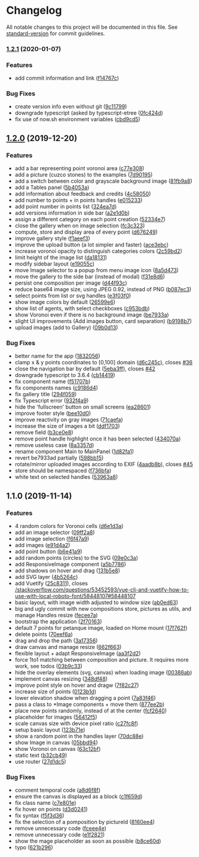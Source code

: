 # Changelog

All notable changes to this project will be documented in this file. See [standard-version](https://github.com/conventional-changelog/standard-version) for commit guidelines.

### [1.2.1](https://github.com/LyonDataViz/occupapp/compare/v1.2.0...v1.2.1) (2020-01-07)


### Features

* add commit information and link ([f14767c](https://github.com/LyonDataViz/occupapp/commit/f14767c3863a36e8efe83b9853c345144323b335))


### Bug Fixes

* create version info even without git ([9c11799](https://github.com/LyonDataViz/occupapp/commit/9c117997b7eba85242c6e0533fcd31d0d9d5f94b))
* downgrade typescript (asked by typescript-etree ([0fc424d](https://github.com/LyonDataViz/occupapp/commit/0fc424d8f963693cf421bce1297ce52047f55ddb))
* fix use of now.sh environment variables ([cbd9cd5](https://github.com/LyonDataViz/occupapp/commit/cbd9cd5790a8ed0a8b404dc70e436a7ba6137766))

## [1.2.0](https://github.com/severo/occupapp/compare/v1.1.0...v1.2.0) (2019-12-20)


### Features

* add a bar representing point voronoi area ([c77e308](https://github.com/severo/occupapp/commit/c77e3085a1a125cbd4d327b5c85b94238f02b4a4))
* add a picture (cuzco stones) to the examples ([7d90195](https://github.com/severo/occupapp/commit/7d901956f41ca823c9cc88c80b1efb3fa442cf3d))
* add a switch between color and grayscale background image ([81fb9a8](https://github.com/severo/occupapp/commit/81fb9a8d9fe8b41260c6f4340e860bf70609505b))
* add a Tables panel ([5b4053a](https://github.com/severo/occupapp/commit/5b4053a7e4573b73c5680d5ef4181cd1b0a51bde))
* add information about feedback and credits ([4c58050](https://github.com/severo/occupapp/commit/4c5805022b76e1b1331b59658638f352e71c1bf9))
* add number to points + in points handles ([e015233](https://github.com/severo/occupapp/commit/e015233ca21257d9aabb605c8b44ca7bdfa22a3e))
* add point number in points list ([324ea7d](https://github.com/severo/occupapp/commit/324ea7dfcd8509f66bfb215d5273a93b332971d9))
* add versions information in side bar ([a2e1d0b](https://github.com/severo/occupapp/commit/a2e1d0b2dfda05e94a92d92a820e0825a8101cfd))
* assign a different category on each point creation ([52334e7](https://github.com/severo/occupapp/commit/52334e7eca16362b150516557784d865199716ba))
* close the gallery when on image selection ([fc3c323](https://github.com/severo/occupapp/commit/fc3c32307346d851c4ba224ad95d92546c152aa1))
* compute, store and display area of every point ([d676249](https://github.com/severo/occupapp/commit/d6762490a77759e5d5ccdf36fb3efce353d44424))
* improve gallery style ([f1aeef3](https://github.com/severo/occupapp/commit/f1aeef3eac4c58f5f33ba1ce29351162f052ec44))
* improve the upload button (a lot simpler and faster) ([ace3ebc](https://github.com/severo/occupapp/commit/ace3ebcd31863ad0e4e0417079031fbf5b29d527))
* increase voronoi opacity to distinguish categories colors ([2c59bd2](https://github.com/severo/occupapp/commit/2c59bd2e0ff243476feb37e3a5c810b4c62a83a2))
* limit height of the image list ([da18131](https://github.com/severo/occupapp/commit/da18131326c4821e0143a5c9b77915169147bf1e))
* modify sidebar layout ([e19055c](https://github.com/severo/occupapp/commit/e19055c838ba6117a22d2106decb8d4b955b5509))
* move Image selector to a popup from menu image icon ([8a5d473](https://github.com/severo/occupapp/commit/8a5d473e103a97d56ecef2690cfa0aa6d65bd9a4))
* move the gallery to the side bar (instead of modal) ([f31e8d6](https://github.com/severo/occupapp/commit/f31e8d6ac2aa08c3e21e0d38eb195e2e3a4af4df))
* persist one composition per image ([d44f93c](https://github.com/severo/occupapp/commit/d44f93cbea335e95b9a6c1e64d2b7e6831286510))
* reduce base64 image size, using JPEG 0.92, instead of PNG ([b087ec3](https://github.com/severo/occupapp/commit/b087ec3db2ad964dffe5d47cc882f2ce4e5b0856))
* select points from list or svg handles ([e3f03f0](https://github.com/severo/occupapp/commit/e3f03f088ac5a511953d12528b5a8ce856c29386))
* show image colors by default ([26599e6](https://github.com/severo/occupapp/commit/26599e62319c32c9480e1b913126aaef84adc62a))
* show list of agents, with select checkboxes ([c953bdb](https://github.com/severo/occupapp/commit/c953bdb2e619ab7ab7cf78119c03bad03f7809f5))
* show Voronoi even if there is no background image ([be7933a](https://github.com/severo/occupapp/commit/be7933adaf13ca8606f1af9b70d3178102d87b53))
* slight UI improvements (Add images button, card separation) ([b9198b7](https://github.com/severo/occupapp/commit/b9198b71438c633b33707929076539de9d8d9f35))
* upload images (add to Gallery) ([09b0d13](https://github.com/severo/occupapp/commit/09b0d13ebe4224affa74a540d02004022336d8c4))


### Bug Fixes

* better name for the app ([1832056](https://github.com/severo/occupapp/commit/183205697d81a44a618b2c9e8c25230eb16aa285))
* clamp x & y points coordinates to [0,100] domain ([d6c245c](https://github.com/severo/occupapp/commit/d6c245cb054dd096bc26c5705a978a3b616c9fa4)), closes [#36](https://github.com/severo/occupapp/issues/36)
* close the navigation bar by default ([5eba3ff](https://github.com/severo/occupapp/commit/5eba3fffbe3f7d65ee8ee08a7e6e79ee7552d710)), closes [#42](https://github.com/severo/occupapp/issues/42)
* downgrade typescript to 3.6.4 ([cb14419](https://github.com/severo/occupapp/commit/cb14419bf75b41ca5df19166d9a177931ab8659f))
* fix component name ([f51707b](https://github.com/severo/occupapp/commit/f51707b192f4157c7cec92415e8c1d4f628aa3f4))
* fix components names ([c9186d4](https://github.com/severo/occupapp/commit/c9186d482c17db900080ffa0385d24c2cbe4d639))
* fix gallery title ([294f059](https://github.com/severo/occupapp/commit/294f0596e1598667dbf16dc1f9f70230916d77df))
* fix Typescript error ([932f4a9](https://github.com/severo/occupapp/commit/932f4a9e521d9a5a0fac5a92fa156ab3c356816a))
* hide the 'fullscreen' button on small screens ([ea28601](https://github.com/severo/occupapp/commit/ea28601d420818d252fc2050c0fabbf42180b855))
* improve footer style ([bee10d0](https://github.com/severo/occupapp/commit/bee10d087dc928c992c19dc172bcc94d23594983))
* improve reactivity on gray images ([71caefa](https://github.com/severo/occupapp/commit/71caefa364a17b4d40d8c8c1ccadae8e2f5c7f20))
* increase the size of images a bit ([ddf1703](https://github.com/severo/occupapp/commit/ddf1703af96b50af2600ecc6a9ebb0881534380e))
* remove field ([b3ce0e8](https://github.com/severo/occupapp/commit/b3ce0e8cdb5f4a9ec2948b3847c3922b14825b23))
* remove point handle highlight once it has been selected ([434070a](https://github.com/severo/occupapp/commit/434070a3902e8f7a18b7d801046fccda9bd8609d))
* remove useless case ([8a3357d](https://github.com/severo/occupapp/commit/8a3357db2dfc7fc8811d4e18994d87e7327fe949))
* rename component Main to MainPanel ([1d82fa1](https://github.com/severo/occupapp/commit/1d82fa1fc20469f6fc0619d65a0c8d06e91be44a))
* revert be7933ad partially ([598bb15](https://github.com/severo/occupapp/commit/598bb15d9c5ef409c18789a5249101b02f37b671))
* rotate/mirror uploaded images according to EXIF ([4aadb8b](https://github.com/severo/occupapp/commit/4aadb8b5418ab49e6a32940225a79f889dcc8737)), closes [#45](https://github.com/severo/occupapp/issues/45)
* store should be namespaced ([f736bfa](https://github.com/severo/occupapp/commit/f736bfad93e508dd280dcd1c16154dc6cf0d8b9b))
* white text on selected handles ([53963a8](https://github.com/severo/occupapp/commit/53963a848b92ca0aea60fe7053f97b77353b104e))

## 1.1.0 (2019-11-14)


### Features

* 4 random colors for Voronoi cells ([d6e1d3a](https://github.com/LyonDataViz/occupapp/commit/d6e1d3a75b4fb14b39487c5d49cacc2c8c12254a))
* add an image selector ([09ff2a8](https://github.com/LyonDataViz/occupapp/commit/09ff2a87191f76d303687a2c61d38bbc78401c2e))
* add image selection ([f6f47a9](https://github.com/LyonDataViz/occupapp/commit/f6f47a954f0770cc33a1d46cce3f1fe693af09d1))
* add images ([e91d4a2](https://github.com/LyonDataViz/occupapp/commit/e91d4a2c8d8391e67041e04344592eb6feca5624))
* add point button ([b6e41a9](https://github.com/LyonDataViz/occupapp/commit/b6e41a92259e0c33b070732b36f57b3c5596b4ca))
* add random points (circles) to the SVG ([09e0c3a](https://github.com/LyonDataViz/occupapp/commit/09e0c3ab476b31594fd669d27246f231bdb0e49d))
* add ResponsiveImage component ([a5b7786](https://github.com/LyonDataViz/occupapp/commit/a5b778674067066fe82bb56dc36ac3d04fa2da26))
* add shadows on hover and drag ([131b5e8](https://github.com/LyonDataViz/occupapp/commit/131b5e866b78b86408fe26e42be6cd8452dc0989))
* add SVG layer ([4b5264c](https://github.com/LyonDataViz/occupapp/commit/4b5264cfb2357d19d304c527f6c4f6b806cc017e))
* add Vuetify ([25c8311](https://github.com/LyonDataViz/occupapp/commit/25c8311e646019412cb5c1d9ef6720988d5ba207)), closes [/stackoverflow.com/questions/53452593/vue-cli-and-vuetify-how-to-use-with-local-roboto-font/58448107#58448107](https://github.com/LyonDataViz//stackoverflow.com/questions/53452593/vue-cli-and-vuetify-how-to-use-with-local-roboto-font/58448107/issues/58448107)
* basic layout, with image width adjusted to window size ([ab0ed63](https://github.com/LyonDataViz/occupapp/commit/ab0ed635eaa965dafe3ad94669ce7777c1fe4c90))
* big and ugly commit with new compositions store, pictures as utils, and manage Handles resize ([fecee7a](https://github.com/LyonDataViz/occupapp/commit/fecee7a7f4ed6b91e6093bc23d800c7989761e29))
* bootstrap the application ([2f70163](https://github.com/LyonDataViz/occupapp/commit/2f701638e306d6ddea4ee710465f8c02845a8662))
* default 7 points for petanque image, loaded on Home mount ([17f762f](https://github.com/LyonDataViz/occupapp/commit/17f762fa4389d4482851bd64dc809ee60cb84a37))
* delete points ([70eef6a](https://github.com/LyonDataViz/occupapp/commit/70eef6aabd976ff39a50e49a76839850f392d985))
* drag and drop the path ([3a17356](https://github.com/LyonDataViz/occupapp/commit/3a173568502320a5753d4c3cdbec8de4a18784ae))
* draw canvas and manage resize ([662f663](https://github.com/LyonDataViz/occupapp/commit/662f6636f8a571276d578d4498457523444a6e0e))
* flexible layout + adapt ResponsiveImage ([aa3f2d2](https://github.com/LyonDataViz/occupapp/commit/aa3f2d2f6052bc90d8122e244c59e5de1ce62427))
* force 1to1 matching between composition and picture. It requires more work, see todos ([03b9c33](https://github.com/LyonDataViz/occupapp/commit/03b9c3393e25e116e6c1b0c6b423f2e127cadc0d))
* hide the overlay elements (svg, canvas) when loading image ([00386ab](https://github.com/LyonDataViz/occupapp/commit/00386ab862784d85081476a8575ffca51c057707))
* implement canvas resizing ([348df48](https://github.com/LyonDataViz/occupapp/commit/348df4843832140669c62c049465c21054900a68))
* improve point style on hover and dragw ([7f82c27](https://github.com/LyonDataViz/occupapp/commit/7f82c2798badad91481f051472909c8cac6ea8eb))
* increase size of points ([0123b1d](https://github.com/LyonDataViz/occupapp/commit/0123b1db764a86b33d09781c9294f451286aebae))
* lower elevation shadow when dragging a point ([7a83f46](https://github.com/LyonDataViz/occupapp/commit/7a83f46182e7cae3278b9251fd510e652f86e3b2))
* pass a class to *Image components + move them ([877ee2b](https://github.com/LyonDataViz/occupapp/commit/877ee2bb0d26f2748ffc56afd06c009c32ac985b))
* place new points randomly, instead of at the center ([fcf2640](https://github.com/LyonDataViz/occupapp/commit/fcf26406df36f5cd9eedadc5f6c6ff7cf36f47db))
* placeholder for images ([56412f5](https://github.com/LyonDataViz/occupapp/commit/56412f55bd7e2ed563ea5f86b4c64ed93cd0a26a))
* scale canvas size with device pixel ratio ([c27fc8f](https://github.com/LyonDataViz/occupapp/commit/c27fc8f2a176f0482230982bdd58b54b4c6364c5))
* setup basic layout ([123b71e](https://github.com/LyonDataViz/occupapp/commit/123b71e6a1408cb6bced3ef758722646505dd1cb))
* show a random point in the handles layer ([70dc88e](https://github.com/LyonDataViz/occupapp/commit/70dc88e657b91ad224bec07ece741dd2e82a3952))
* show Image in canvas ([05bbd94](https://github.com/LyonDataViz/occupapp/commit/05bbd9418d2527264de855d416e1fe728e84c79e))
* show Voronoi on canvas ([63c12bf](https://github.com/LyonDataViz/occupapp/commit/63c12bff1c5653da58aa125357d5d9ac6d3c7775))
* static text ([b32cb49](https://github.com/LyonDataViz/occupapp/commit/b32cb491aff2d7fb379a84b5fe1f6ef41521df60))
* use router ([27d1dc5](https://github.com/LyonDataViz/occupapp/commit/27d1dc5b89d8d97ae02f1f05ee74ba8b7f17bbc3))


### Bug Fixes

* comment temporal code ([a8d6f8f](https://github.com/LyonDataViz/occupapp/commit/a8d6f8f4a5449f73ebf400e3442e7c1b75cfd8c8))
* ensure the canvas is displayed as a block ([c1f659d](https://github.com/LyonDataViz/occupapp/commit/c1f659d44bc99284cd24ca11d97c3dae59d1353f))
* fix class name ([c7e801e](https://github.com/LyonDataViz/occupapp/commit/c7e801eec0d8cc3d84b7c298a5f7f530214dfaed))
* fix hover on points ([d3d0241](https://github.com/LyonDataViz/occupapp/commit/d3d0241214fdd0139d4419cd09e23dcf7ae40f93))
* fix syntax ([f5f3d36](https://github.com/LyonDataViz/occupapp/commit/f5f3d3687c6debd4123898e14f168dafe695ea1e))
* fix the selection of a pomposition by pictureId ([8160ee4](https://github.com/LyonDataViz/occupapp/commit/8160ee484e2237eb31654dcf0b9745a235712e90))
* remove unnecessary code ([fceee4e](https://github.com/LyonDataViz/occupapp/commit/fceee4e7abc2f4a5c0f683a1603ceb8be9f4c6da))
* remove unnecessary code ([e1f2821](https://github.com/LyonDataViz/occupapp/commit/e1f282122377668421286d7f254f585deb185ffa))
* show the mage placeholder as soon as possible ([b8ce60d](https://github.com/LyonDataViz/occupapp/commit/b8ce60d25568c0355c9a80eab3d66a2ebcb2b64f))
* typo ([621b296](https://github.com/LyonDataViz/occupapp/commit/621b296c334cdeb1766e4aedc447ca7a16841de4))
